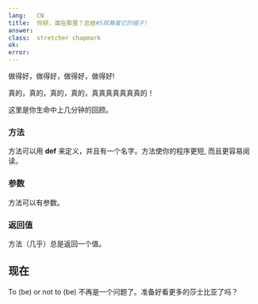 ```yaml
---
lang:   CN
title:  你好，谁在那里？总结#5挥舞着它的帽子!
answer:
class:  stretcher chapmark
ok:
error:
---
```


做得好，做得好，做得好，做得好!

真的，真的，真的，真的，真真真真真真真的！

这里是你生命中上几分钟的回顾。

### 方法
方法可以用 __def__ 来定义，并且有一个名字。方法使你的程序更短,
而且更容易阅读。

### 参数
方法可以有参数。

### 返回值
方法（几乎）总是返回一个值。

## 现在
To (be) or not to (be) 不再是一个问题了。准备好看更多的莎士比亚了吗？
